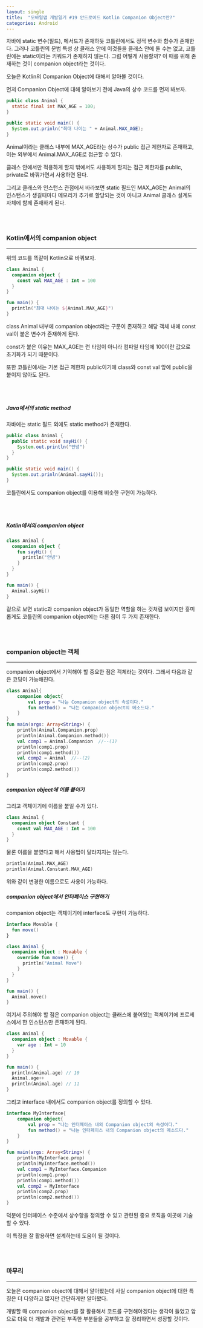 ```yaml
---
layout: single
title:  "모바일앱 개발일기 #19 안드로이드 Kotlin Companion Object란?"
categories: Android
---
```


자바에 static 변수(필드), 메서드가 존재하듯 코틀린에서도 정적 변수와 함수가 존재한다. 그러나 코틀린의 문법 특성 상 클래스 안에 이것들을 클래스 안에 둘 수는 없고, 코틀린에는 static이라는 키워드가 존재하지 않는다. 그럼 어떻게 사용할까? 이 때를 위해 존재하는 것이 companion object라는 것이다.

오늘은 Kotlin의 Companion Object에 대해서 알아볼 것이다.

먼저 Companion Object에 대해 알아보기 전에 Java의 상수 코드를 먼저 봐보자.

```java
public class Animal {
  static final int MAX_AGE = 100;
}

public static void main() {
  System.out.prinln("최대 나이는 " + Animal.MAX_AGE);
}
```

Animal이라는 클래스 내부에 MAX_AGE라는 상수가 public 접근 제한자로 존재하고, 이는 외부에서 Animal.MAX_AGE로 접근할 수 있다.

클래스 안에서만 적용하게 할지 밖에서도 사용하게 할지는 접근 제한자를 public, private로 바꿔가면서 사용하면 된다.

그리고 클래스와 인스턴스 관점에서 바라보면 static 필드인 MAX_AGE는 Animal의 인스턴스가 생길때마다 메모리가 추가로 할당되는 것이 아니고 Animal 클래스 설계도 자체에 함께 존재하게 된다.

<br/><br/>
### Kotlin에서의 companion object


---

위의 코드를 똑같이 Kotlin으로 바꿔보자.

```kotlin
class Animal {
  companion object {
    const val MAX_AGE : Int = 100
  }
}

fun main() {
  println("최대 나이는 ${Animal.MAX_AGE}")
}
```

class Animal 내부에 companion object라는 구문이 존재하고 해당 객체 내에 const val이 붙은 변수가 존재하게 된다.

const가 붙은 이유는 MAX_AGE는 런 타임이 아니라 컴파일 타임에 100이란 값으로 초기화가 되기 때문이다.

또한 코틀린에서는 기본 접근 제한자 public이기에 class와 const val 앞에 public을 붙이지 않아도 된다.


<br/><br/>

##### Java에서의 static method

자바에는 static 필드 외에도 static method가 존재한다.

```java
public class Animal {
  public static void sayHi() {
    System.out.println("안녕")
  }
}

public static void main() {
  System.out.prinln(Animal.sayHi());
}
```

코틀린에서도 companion object를 이용해 비슷한 구현이 가능하다.

<br/><br/>

##### Kotlin에서의 companion object

```kotlin
class Animal {
  companion object {
    fun sayHi() {
      println("안녕")
    }
  }
}

fun main() {
  Animal.sayHi()
}
```

겉으로 보면 static과 companion object가 동일한 역할을 하는 것처럼 보이지만 흥미롭게도 코틀린의 companion object에는 다른 점이 두 가지 존재한다.


<br/><br/>

### companion object는 객체


---

companion object에서 기억해야 할 중요한 점은 객체라는 것이다. 그래서 다음과 같은 코딩이 가능해진다.

```kotlin
class Animal{
    companion object{
        val prop = "나는 Companion object의 속성이다."
        fun method() = "나는 Companion object의 메소드다."
    }
}
fun main(args: Array<String>) {
    println(Animal.Companion.prop)
    println(Animal.Companion.method())
    val comp1 = Animal.Companion  //--(1)
    println(comp1.prop)
    println(comp1.method())
    val comp2 = Animal  //--(2)
    println(comp2.prop)
    println(comp2.method())
}

```

##### companion object에 이름 붙이기

그리고 객체이기에 이름을 붙일 수가 있다.

```kotlin
class Animal {
  companion object Constant {
    const val MAX_AGE : Int = 100
  }
}

```

물론 이름을 붙였다고 해서 사용법이 달라지지는 않는다.

```kotlin
println(Animal.MAX_AGE)
println(Animal.Constant.MAX_AGE)
```
위와 같이 변경한 이름으로도 사용이 가능하다.


##### companion object에서 인터페이스 구현하기

companion object는 객체이기에 interface도 구현이 가능하다.


```kotlin
interface Movable {
  fun move()
}

class Animal {
  companion object : Movable {
    override fun move() {
      println("Animal Move")
    }
  }
}

fun main() {
  Animal.move()
}
```

여기서 주의해야 할 점은 companion object는 클래스에 붙어있는 객체이기에 프로세스에서 한 인스턴스만 존재하게 된다.


```kotlin
class Animal {
  companion object : Movable {
    var age : Int = 10
  }
}

fun main() {
  println(Animal.age) // 10
  Animal.age++
  println(Animal.age) // 11
}
```

그리고 interface 내에서도 companion object를 정의할 수 있다.

```kotlin
interface MyInterface{
    companion object{
        val prop = "나는 인터페이스 내의 Companion object의 속성이다."
        fun method() = "나는 인터페이스 내의 Companion object의 메소드다."
    }
}

fun main(args: Array<String>) {
    println(MyInterface.prop)
    println(MyInterface.method())
    val comp1 = MyInterface.Companion
    println(comp1.prop)
    println(comp1.method())
    val comp2 = MyInterface
    println(comp2.prop)
    println(comp2.method())
}
```

덕분에 인터페이스 수준에서 상수항을 정의할 수 있고 관련된 중요 로직을 이곳에 기술할 수 있다.

이 특징을 잘 활용하면 설계하는데 도움이 될 것이다.

<br/><br/>


### 마무리

---

오늘은 companion object에 대해서 알아봤는데 사실 companion object에 대한 특징은 더 다양하고 많지만 간단하게만 알아봤다.

개발할 때 companion object를 잘 활용해서 코드를 구현해야겠다는 생각이 들었고 앞으로 더욱 더 개발과 관련된 부족한 부분들을 공부하고 잘 정리하면서 성장할 것이다.





